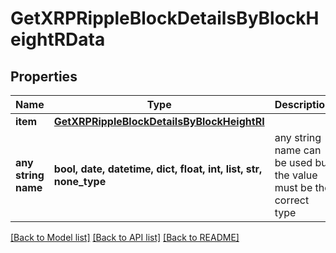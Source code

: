 # GetXRPRippleBlockDetailsByBlockHeightRData


## Properties
Name | Type | Description | Notes
------------ | ------------- | ------------- | -------------
**item** | [**GetXRPRippleBlockDetailsByBlockHeightRI**](GetXRPRippleBlockDetailsByBlockHeightRI.md) |  | 
**any string name** | **bool, date, datetime, dict, float, int, list, str, none_type** | any string name can be used but the value must be the correct type | [optional]

[[Back to Model list]](../README.md#documentation-for-models) [[Back to API list]](../README.md#documentation-for-api-endpoints) [[Back to README]](../README.md)


